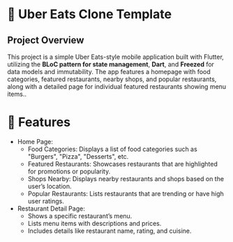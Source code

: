 # 🛵 Uber Eats Clone Template

## Project Overview

This project is a simple Uber Eats-style mobile application built with Flutter, utilizing the **BLoC pattern for state management**, **Dart**, and **Freezed** for data models and immutability. The app features a homepage with food categories, featured restaurants, nearby shops, and popular restaurants, along with a detailed page for individual featured restaurants showing menu items..

# 📱 Features
* Home Page:
   * Food Categories: Displays a list of food categories such as "Burgers", "Pizza", "Desserts", etc.
  * Featured Restaurants: Showcases restaurants that are highlighted for promotions or popularity.
  * Shops Nearby: Displays nearby restaurants and shops based on the user’s location.
  * Popular Restaurants: Lists restaurants that are trending or have high user ratings.
* Restaurant Detail Page:
     * Shows a specific restaurant’s menu.
     * Lists menu items with descriptions and prices.
     * Includes details like restaurant name, rating, and cuisine.
